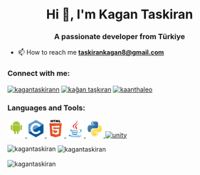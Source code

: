 <h1 align="center">Hi 👋, I'm Kagan Taskiran</h1>

<h3 align="center">A passionate developer from Türkiye</h3>

- 📫 How to reach me **taskirankagan8@gmail.com**


<h3 align="left">Connect with me:</h3>
<p align="left">
<a href="https://twitter.com/kagantaskirann" target="blank"><img align="center" src="https://raw.githubusercontent.com/rahuldkjain/github-profile-readme-generator/master/src/images/icons/Social/twitter.svg" alt="kagantaskirann" height="30" width="40" /></a>
<a href="https://linkedin.com/in/kağan taşkıran" target="blank"><img align="center" src="https://raw.githubusercontent.com/rahuldkjain/github-profile-readme-generator/master/src/images/icons/Social/linked-in-alt.svg" alt="kağan taşkıran" height="30" width="40" /></a>
<a href="https://instagram.com/kaanthaleo" target="blank"><img align="center" src="https://raw.githubusercontent.com/rahuldkjain/github-profile-readme-generator/master/src/images/icons/Social/instagram.svg" alt="kaanthaleo" height="30" width="40" /></a>
</p>

<h3 align="left">Languages and Tools:</h3>
<p align="left"> <a href="https://developer.android.com" target="_blank" rel="noreferrer"> <img src="https://raw.githubusercontent.com/devicons/devicon/master/icons/android/android-original-wordmark.svg" alt="android" width="40" height="40"/> </a> <a href="https://www.cprogramming.com/" target="_blank" rel="noreferrer"> <img src="https://raw.githubusercontent.com/devicons/devicon/master/icons/c/c-original.svg" alt="c" width="40" height="40"/> </a> <a href="https://www.w3.org/html/" target="_blank" rel="noreferrer"> <img src="https://raw.githubusercontent.com/devicons/devicon/master/icons/html5/html5-original-wordmark.svg" alt="html5" width="40" height="40"/> </a> <a href="https://www.java.com" target="_blank" rel="noreferrer"> <img src="https://raw.githubusercontent.com/devicons/devicon/master/icons/java/java-original.svg" alt="java" width="40" height="40"/> </a> <a href="https://www.python.org" target="_blank" rel="noreferrer"> <img src="https://raw.githubusercontent.com/devicons/devicon/master/icons/python/python-original.svg" alt="python" width="40" height="40"/> </a> <a href="https://unity.com/" target="_blank" rel="noreferrer"> <img src="https://www.vectorlogo.zone/logos/unity3d/unity3d-icon.svg" alt="unity" width="40" height="40"/> </a> </p>

<p><img align="left" src="https://github-readme-stats.vercel.app/api/top-langs?username=kagantaskiran&show_icons=true&locale=en&layout=compact" alt="kagantaskiran" /></p>

<p>&nbsp;<img align="center" src="https://github-readme-stats.vercel.app/api?username=kagantaskiran&show_icons=true&locale=en" alt="kagantaskiran" /></p>

<p><img align="center" src="https://github-readme-streak-stats.herokuapp.com/?user=kagantaskiran&" alt="kagantaskiran" /></p>
